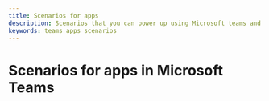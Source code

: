 ```yaml
---
title: Scenarios for apps
description: Scenarios that you can power up using Microsoft teams and the capability to build apps in Teams
keywords: teams apps scenarios
---
```


# Scenarios for apps in Microsoft Teams
